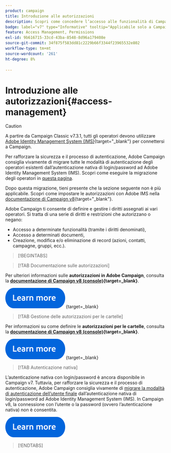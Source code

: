 ```yaml
---
product: campaign
title: Introduzione alle autorizzazioni
description: Scopri come concedere l’accesso alle funzionalità di Campaign
badge: label="v7" type="Informative" tooltip="Applicabile solo a Campaign Classic v7"
feature: Access Management, Permissions
exl-id: 9b616715-33cd-43ba-8548-8d96a179408e
source-git-commit: 34f875f583dd81c2229b66f3344f23965532e802
workflow-type: tm+mt
source-wordcount: '261'
ht-degree: 8%

---
```


# Introduzione alle autorizzazioni{#access-management}


>[!CAUTION]
>
>A partire da Campaign Classic v7.3.1, tutti gli operatori devono utilizzare [Adobe Identity Management System (IMS)](https://helpx.adobe.com/it/enterprise/using/identity.html){target="_blank"} per connettersi a Campaign.
>
>Per rafforzare la sicurezza e il processo di autenticazione, Adobe Campaign consiglia vivamente di migrare tutte le modalità di autenticazione degli operatori esistenti dall’autenticazione nativa di login/password ad Adobe Identity Management System (IMS). Scopri come eseguire la migrazione degli operatori in [questa pagina](../../technotes/using/migrate-users-to-ims.md).
> 
>Dopo questa migrazione, tieni presente che la sezione seguente non è più applicabile.  Scopri come impostare le autorizzazioni con Adobe IMS nella [documentazione di Campaign v8](https://experienceleague.adobe.com/docs/campaign/campaign-v8/admin/permissions/gs-permissions.html?lang=it){target="_blank"}.


Adobe Campaign ti consente di definire e gestire i diritti assegnati ai vari operatori. Si tratta di una serie di diritti e restrizioni che autorizzano o negano:

* Accesso a determinate funzionalità (tramite i diritti denominati),
* Accesso a determinati documenti,
* Creazione, modifica e/o eliminazione di record (azioni, contatti, campagne, gruppi, ecc.).

>[!BEGINTABS]

>[!TAB Documentazione sulle autorizzazioni]

Per ulteriori informazioni sulle **autorizzazioni in Adobe Campaign**, consulta la **[documentazione di Campaign v8 (console)](https://experienceleague.adobe.com/en/docs/campaign/campaign-v8/admin/permissions/gs-permissions?lang=en#_blank){target=_blank}**.

[![immagine](../../assets/do-not-localize/learn-more-button.svg)](https://experienceleague.adobe.com/en/docs/campaign/campaign-v8/admin/permissions/gs-permissions?lang=en#_blank){target=_blank}


>[!TAB Gestione delle autorizzazioni per le cartelle]

Per informazioni su come definire le **autorizzazioni per le cartelle**, consulta la **[documentazione di Campaign v8 (console)](https://experienceleague.adobe.com/it/docs/campaign/campaign-v8/admin/permissions/folder-permissions){target=_blank}**.

[![immagine](../../assets/do-not-localize/learn-more-button.svg)](https://experienceleague.adobe.com/it/docs/campaign/campaign-v8/admin/permissions/folder-permissions){target=_blank}


>[!TAB Autenticazione nativa]

L’autenticazione nativa con login/password è ancora disponibile in Campaign v7. Tuttavia, per rafforzare la sicurezza e il processo di autenticazione, Adobe Campaign consiglia vivamente di [migrare la modalità di autenticazione dell’utente finale](../../technotes/using/ac-ims.md) dall’autenticazione nativa di login/password ad Adobe Identity Management System (IMS). In Campaign v8, la connessione con l’utente o la password (ovvero l’autenticazione nativa) non è consentita.

[![immagine](../../assets/do-not-localize/learn-more-button.svg)](../../technotes/using/ac-ims.md)


>[!ENDTABS]



<!--
The permissions apply to operator profiles or operator groups.

They are completed by safety parameters linked to the operator's connection mode to Adobe Campaign. For more about security zones in [this page](../../installation/using/security-zones.md).

There are two types of permissions you can grant to a user:

* You can define groups of operators to which you attribute rights, then associate the operators with one or more groups. This enables you to reuse rights and make operator profiles more consistent. It also facilitates the management and maintenance of profiles. Group creation and management are presented in [this section](access-management-groups.md).

* You can attribute named rights directly to users, in some cases to overload the rights allocated via groups. These rights are presented in [this page](access-management-named-rights.md).

>[!NOTE]
>
> * Before starting defining permissions, Adobe recommends you to read the [Security configuration checklist](https://helpx.adobe.com/campaign/kb/acc-security.html).
> * To learn more about permissions, please refer to the detailed explanation on the [Campaign v8 documentation](https://experienceleague.adobe.com/en/docs/campaign/campaign-v8/admin/permissions/gs-permissions){target=_blank}.

Learn how to grant access and set up permissions in these sections:

* [Create operators](access-management-operators.md)

* [Define groups](access-management-groups.md)

* [Add Named rights](access-management-named-rights.md)

* [Manage Campaign folder access](access-management-folders.md)

* [Access rights matrix](access-management-named-rights.md#access-rights-matrix)


See also:

* [Manage permissions for workflows](../../workflow/using/managing-rights.md)
* [Manage permissions for distributed marketing](../../distributed/using/about-distributed-marketing.md#operators-and-entities)
* [Manage permissions for the interaction module](../../interaction/using/operator-profiles.md)
* [Filter access to schemas](../../configuration/using/filtering-schemas.md)
* [Restricting PI view](../../configuration/using/restricting-pii-view.md)
-->